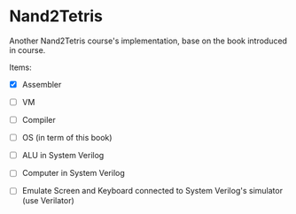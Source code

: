 # Nand2Tetris
Another Nand2Tetris course's implementation, base on the book introduced in course.

Items:
- [x] Assembler
- [ ] VM
- [ ] Compiler
- [ ] OS (in term of this book)
- [ ] ALU in System Verilog
- [ ] Computer in System Verilog
- [ ] Emulate Screen and Keyboard connected to System Verilog's simulator (use Verilator)

